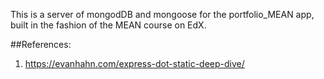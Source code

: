 This is a server of mongodDB and mongoose for the portfolio_MEAN app, built in the
fashion of the MEAN course on EdX.

##References:
1. https://evanhahn.com/express-dot-static-deep-dive/
